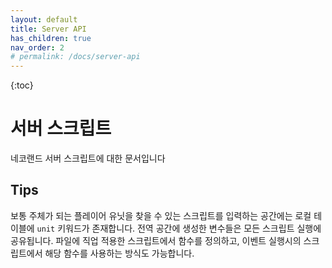 ```yaml
---
layout: default
title: Server API
has_children: true
nav_order: 2
# permalink: /docs/server-api
---
```

{:toc}

# 서버 스크립트

네코랜드 서버 스크립트에 대한 문서입니다
 
## Tips

보통 주체가 되는 플레이어 유닛을 찾을 수 있는 스크립트를 입력하는 공간에는 로컬 테이블에 `unit` 키워드가 존재합니다. 전역 공간에 생성한 변수들은 모든 스크립트 실행에 공유됩니다. 파일에 직업 적용한 스크립트에서 함수를 정의하고, 이벤트 실행시의 스크립트에서 해당 함수를 사용하는 방식도 가능합니다.

